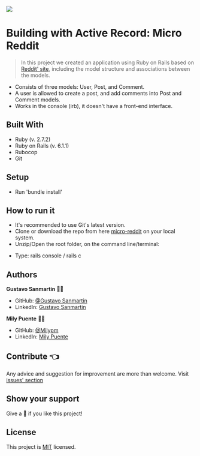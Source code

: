 ![](https://img.shields.io/badge/Microverse-blueviolet)
# Building with Active Record: Micro Reddit
 
> In this project we created an application using Ruby on Rails based on [Reddit' site](https://www.reddit.com/), including the model structure and associations between the models.
- Consists of three models: User, Post, and Comment.
- A user is allowed to create a post, and add comments into Post and Comment models.
- Works in the console (irb), it doesn't have a front-end interface.

## Built With
- Ruby (v. 2.7.2)
- Ruby on Rails (v. 6.1.1)
- Rubocop
- Git
 
## Setup
- Run 'bundle install'
 
## How to run it
* It's recommended to use Git's latest version.
* Clone or download the repo from here [micro-reddit](https://github.com/Milypm/micro-reddit.git) on your local system.
* Unzip/Open the root folder, on the command line/terminal:
- Type: rails console / rails c
 
## Authors
**Gustavo Sanmartin** :man_technologist:
- GitHub: [@Gustavo Sanmartin](https://github.com/gasb150)
- LinkedIn: [Gustavo Sanmartin](https://www.linkedin.com/in/gustavsanmartin/)

**Mily Puente** :woman_technologist:
- GitHub: [@Milypm](https://github.com/Milypm)
- LinkedIn: [Mily Puente](https://www.linkedin.com/in/milypuentem/)
 
## Contribute :point_left:
Any advice and suggestion for improvement are more than welcome.
Visit [issues' section](https://github.com/Milypm/micro-reddit/issues)

## Show your support
Give a :star2: if you like this project!

## License
<p>This project is <a href="../feature/LICENSE">MIT</a> licensed.</p>
